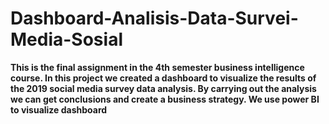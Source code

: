 # Dashboard-Analisis-Data-Survei-Media-Sosial
**This is the final assignment in the 4th semester business intelligence course. In this project we created a dashboard to visualize the results of the 2019 social media survey data analysis. By carrying out the analysis we can get conclusions and create a business strategy. We use power BI to visualize dashboard**
